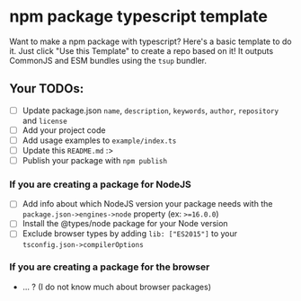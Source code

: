 # npm package typescript template
Want to make a npm package with typescript?
Here's a basic template to do it. Just click "Use this Template" to create a repo based on it!
It outputs CommonJS and ESM bundles using the `tsup` bundler.
## Your TODOs:
- [ ] Update package.json `name`, `description`, `keywords`, `author`, `repository` and `license`
- [ ] Add your project code
- [ ] Add usage examples to `example/index.ts`
- [ ] Update this `README.md` :>
- [ ] Publish your package with `npm publish`
### If you are creating a package for NodeJS
- [ ] Add info about which NodeJS version your package needs with the `package.json->engines->node` property (ex: `>=16.0.0`)
- [ ] Install the @types/node package for your Node version
- [ ] Exclude browser types by adding `lib: ["ES2015"]` to your `tsconfig.json->compilerOptions`

### If you are creating a package for the browser
- ... ? (I do not know much about browser packages)